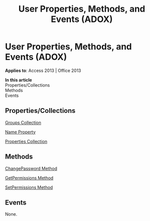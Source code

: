 ﻿---
title: User Properties, Methods, and Events (ADOX)
TOCTitle: Properties, Methods, and Events
ms:assetid: 30789414-a207-6a80-69aa-bbcab55bd77d
ms:mtpsurl: https://msdn.microsoft.com/en-us/library/JJ249082(v=office.15)
ms:contentKeyID: 48544026
ms.date: 09/18/2015
mtps_version: v=office.15
---

# User Properties, Methods, and Events (ADOX)


**Applies to**: Access 2013 | Office 2013

**In this article**  
Properties/Collections  
Methods  
Events  

## Properties/Collections

[Groups Collection](groups-collection-adox.md)

[Name Property](name-property-adox.md)

[Properties Collection](properties-collection-ado.md)

## Methods

[ChangePassword Method](changepassword-method-adox.md)

[GetPermissions Method](getpermissions-method-adox.md)

[SetPermissions Method](setpermissions-method-adox.md)

## Events

None.

